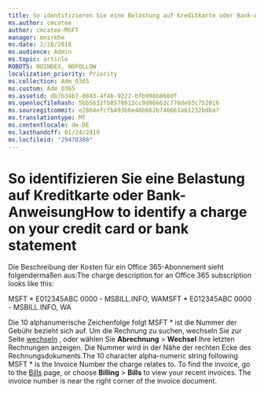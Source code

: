 ```yaml
---
title: So identifizieren Sie eine Belastung auf Kreditkarte oder Bank-Anweisung
ms.author: cmcatee
author: cmcatee-MSFT
manager: mnirkhe
ms.date: 2/28/2018
ms.audience: Admin
ms.topic: article
ROBOTS: NOINDEX, NOFOLLOW
localization_priority: Priority
ms.collection: Adm_O365
ms.custom: Adm_O365
ms.assetid: db7b34b7-0843-4f4b-9222-bfb998b860df
ms.openlocfilehash: 5bb5632fb0578613cc9d96663c776de93c752016
ms.sourcegitcommit: e2864efcfb493b6e46b662b746661a61232bdba7
ms.translationtype: MT
ms.contentlocale: de-DE
ms.lasthandoff: 01/24/2019
ms.locfileid: "29470388"
---
```

# <a name="how-to-identify-a-charge-on-your-credit-card-or-bank-statement"></a><span data-ttu-id="bbdac-102">So identifizieren Sie eine Belastung auf Kreditkarte oder Bank-Anweisung</span><span class="sxs-lookup"><span data-stu-id="bbdac-102">How to identify a charge on your credit card or bank statement</span></span>

<span data-ttu-id="bbdac-103">Die Beschreibung der Kosten für ein Office 365-Abonnement sieht folgendermaßen aus:</span><span class="sxs-lookup"><span data-stu-id="bbdac-103">The charge description for an Office 365 subscription looks like this:</span></span>
  
<span data-ttu-id="bbdac-104">MSFT \* E012345ABC 0000 - MSBILL.INFO, WA</span><span class="sxs-lookup"><span data-stu-id="bbdac-104">MSFT \* E012345ABC 0000 - MSBILL.INFO, WA</span></span>
  
<span data-ttu-id="bbdac-p101">Die 10 alphanumerische Zeichenfolge folgt MSFT \* ist die Nummer der Gebühr bezieht sich auf. Um die Rechnung zu suchen, wechseln Sie zur Seite [wechseln](https://go.microsoft.com/fwlink/p/?linkid=848039) , oder wählen Sie **Abrechnung** \> **Wechsel** Ihre letzten Rechnungen anzeigen. Die Nummer wird in der Nähe der rechten Ecke des Rechnungsdokuments.</span><span class="sxs-lookup"><span data-stu-id="bbdac-p101">The 10 character alpha-numeric string following MSFT \* is the Invoice Number the charge relates to. To find the invoice, go to the [Bills](https://go.microsoft.com/fwlink/p/?linkid=848039) page, or choose **Billing** \> **Bills** to view your recent invoices. The invoice number is near the right corner of the invoice document.</span></span> 
  

